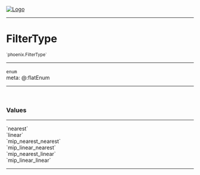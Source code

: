 
[![Logo](../../images/logo.png)](../../api/index.html)

---



<h1>FilterType</h1>
<small>`phoenix.FilterType`</small>



---

`enum`
<span class="meta">
<br/>meta: @:flatEnum
</span>


---

&nbsp;
&nbsp;

<h3>Values</h3> <hr/><span class="member signature apipage">`nearest`<br/> </span>
        <span class="small_desc_flat"></span><span class="member signature apipage">`linear`<br/> </span>
        <span class="small_desc_flat"></span><span class="member signature apipage">`mip_nearest_nearest`<br/> </span>
        <span class="small_desc_flat"></span><span class="member signature apipage">`mip_linear_nearest`<br/> </span>
        <span class="small_desc_flat"></span><span class="member signature apipage">`mip_nearest_linear`<br/> </span>
        <span class="small_desc_flat"></span><span class="member signature apipage">`mip_linear_linear`<br/> </span>
        <span class="small_desc_flat"></span>







---

&nbsp;
&nbsp;
&nbsp;
&nbsp;